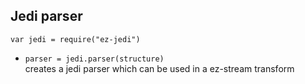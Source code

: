 ## Jedi parser

`var jedi = require("ez-jedi")`  

* `parser = jedi.parser(structure)`  
  creates a jedi parser which can be used in a ez-stream transform  
